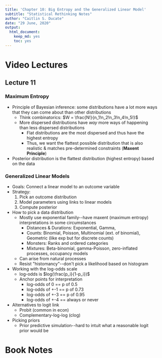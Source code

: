 ```yaml
---
title: 'Chapter 10: Big Entropy and the Generalized Linear Model'
subtitle: "Statistical Rethinking Notes"
author: "Caitlin S. Ducate"
date: "29 June, 2020"
output: 
  html_document: 
    keep_md: yes
    toc: yes
---
```


# Video Lectures 

##  Lecture 11

### Maximum Entropy
* Principle of Bayesian inference: some distributions have a lot more ways that they can come about than other distributions
  - Think combinatorics: $W = \frac{N!}{n_1!n_2!n_3!n_4!n_5!}$
  - More dispersed distributions have *way* more ways of happening than less dispersed distributions
    + Flat distributions are the most dispersed and thus have the highest entropy
    + Thus, we want the flattest possible distribution that is also realistic & matches pre-determined constraints (**Maxent Principle**)
* Posterior distribution is the flattest distribution (highest entropy) based on the data

### Generalized Linear Models
* Goals: Connect a linear model to an outcome variable
* Strategy:
  1. Pick an outcome distribution
  2. Model parameters using links to linear models
  3. Compute posterior
* How to pick a data distribution
  - Mostly use exponential family--have maxent (maximum entropy) interpretations in some circumstances
    + Distances & Durations: Exponential, Gamma, 
    + Counts: Binomial, Poisson, Multinomial (ext. of binomial), Geometric (like exp but for discrete counts)
    + Monsters: Ranks and ordered categories
    + Mixtures: Beta-binomial, gamma-Poisson, zero-inflated processes, occupancy models
  - Can arise from natural processes
  - Resist "histomancy"--don't pick a likelihood based on histogram
* Working with the log-odds scale
  - log-odds is $log(\frac{p_i}{1-p_i})$
  - Anchor points for interpretation
    + log-odds of 0 == p of 0.5
    + log-odds of +-1 == p of 0.73
    + log-odds of +-3 == p of 0.95
    + log-odds of +-4 == always or never
* Alternatives to logit link
  - Probit (common in econ)
  - Complementary-log-log (clog)
* Picking priors
  - Prior predictive simulation--hard to intuit what a reasonable logit prior would be


  

# Book Notes




